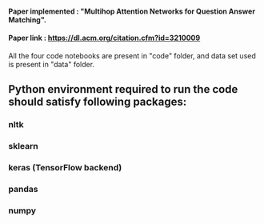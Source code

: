 #### Paper implemented : "Multihop Attention Networks for Question Answer Matching". 
#### Paper link : https://dl.acm.org/citation.cfm?id=3210009
All the four code notebooks are present in "code" folder, and data set used is present in "data" folder.

## Python environment required to run the code should satisfy following packages:
### nltk
### sklearn
### keras (TensorFlow backend)
### pandas
### numpy
